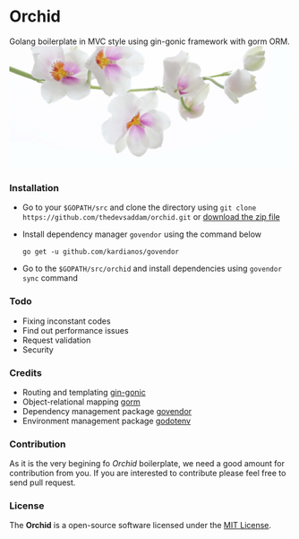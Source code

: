 Orchid
=================
Golang boilerplate in MVC style using gin-gonic framework with gorm ORM.
![Orchid](public/orchid.jpg)
### Installation
* Go to your `$GOPATH/src` and clone the directory using `git clone https://github.com/thedevsaddam/orchid.git`
or [download the zip file](https://github.com/thedevsaddam/orchid/archive/master.zip)

* Install dependency manager `govendor` using the command below
    ```
    go get -u github.com/kardianos/govendor
    ```
    
* Go to the `$GOPATH/src/orchid` and install dependencies using `govendor sync` command

### Todo
* Fixing inconstant codes
* Find out performance issues
* Request validation
* Security

### Credits
* Routing and templating [gin-gonic](https://gin-gonic.github.io/gin)
* Object-relational mapping [gorm](https://github.com/jinzhu/gorm)
* Dependency management package [govendor](https://github.com/kardianos/govendor)
* Environment management  package [godotenv](https://github.com/joho/godotenv)

### Contribution
As it is the very begining fo *Orchid* boilerplate, we need a good amount for contribution from you. 
If you are interested to contribute please feel free to send pull request.

### License
The **Orchid** is a open-source software licensed under the [MIT License](LICENSE.md).


